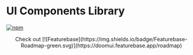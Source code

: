 # UI Components Library

[![npm](https://img.shields.io/npm/v/@doom-ui/core?style=flat-square)](https://www.npmjs.com/package/@doom-ui/core)

<div align="center">Check out [![Featurebase](https://img.shields.io/badge/Featurebase-Roadmap-green.svg)](https://doomui.featurebase.app/roadmap)</div>
